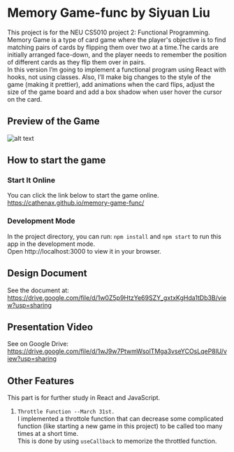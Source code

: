 # Memory Game-func by Siyuan Liu
This project is for the NEU CS5010 project 2:  Functional Programming.  
Memory Game is a type of card game where the player's objective is to find matching pairs of cards by flipping them over two at a time.The cards are initially arranged face-down, and the player needs to remember the position of different cards as they flip them over in pairs.   
In this version I’m going to implement a functional program using React with hooks, not using classes. Also, I’ll make big changes to the style of the game (making it prettier), add animations when the card flips, adjust the size of the game board and add a box shadow when user hover the cursor on the card.

## Preview of the Game
![alt text](MemoryGameDemo.gif)

## How to start the game
### Start It Online
You can click the link below to start the game online.   
https://cathenax.github.io/memory-game-func/

### Development Mode 
In the project directory, you can run: `npm install` and `npm start` to run this app in the development mode.  
Open http://localhost:3000 to view it in your browser.

## Design Document
See the document at:   
https://drive.google.com/file/d/1w0Z5p9HtzYe69SZY_gxtxKgHda1tDb3B/view?usp=sharing

## Presentation Video
See on Google Drive:  
https://drive.google.com/file/d/1wJ9w7PtwmWsolTMga3vseYCOsLqeP8lU/view?usp=sharing

## Other Features
This part is for further study in React and JavaScript.  
1. ```Throttle Function --March 31st.```  
   I implemented a throttole function that can decrease some complicated function (like starting a new game in this project) to be called too many times at a short time.  
   This is done by using ```useCallback``` to memorize the throttled function.
